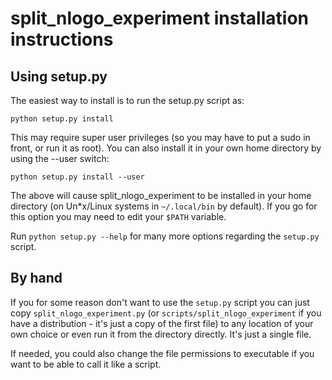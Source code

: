 # split_nlogo_experiment installation instructions

## Using setup.py

The easiest way to install is to run the setup.py script as:

    python setup.py install

This may require super user privileges (so you may have to put a sudo in front, or run it as root). You can also install it in your own home directory by using the --user switch:

    python setup.py install --user

The above will cause split_nlogo_experiment to be installed in your home directory (on Un\*x/Linux systems in `~/.local/bin` by default). If you go for this option you may need to edit your `$PATH` variable.

Run `python setup.py --help` for many more options regarding the `setup.py` script.

## By hand

If you for some reason don't want to use the `setup.py` script you can just copy `split_nlogo_experiment.py` (or `scripts/split_nlogo_experiment` if you have a distribution - it's just a copy of the first file) to any location of your own choice or even run it from the directory directly. It's just a single file. 

If needed, you could also change the file permissions to executable if you want to be able to call it like a script.
